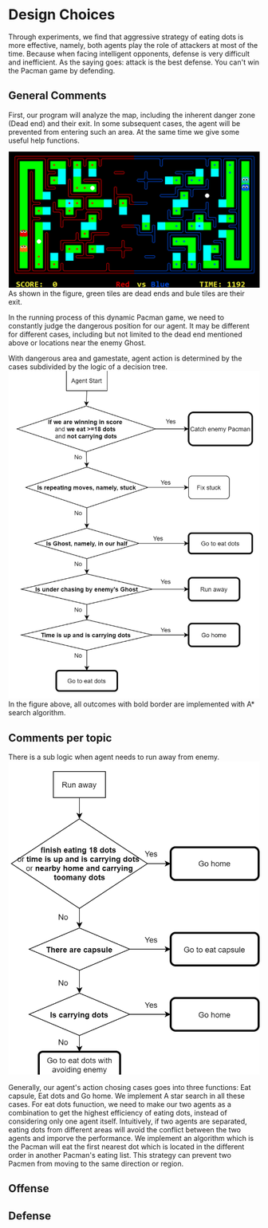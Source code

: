 # Design Choices

Through experiments, we find that aggressive strategy of eating dots is more effective, namely, both agents play the role of attackers at most of the time. Because when facing intelligent opponents, defense is very difficult and inefficient. As the saying goes: attack is the best defense. You can't win the Pacman game by defending.

## General Comments

First, our program will analyze the map, including the inherent danger zone (Dead end) and their exit. In some subsequent cases, the agent will be prevented from entering such an area. At the same time we give some useful help functions.

![Dead Ends and their Exit](images/DeadEnd.png)
As shown in the figure, green tiles are dead ends and bule tiles are their exit.

In the running process of this dynamic Pacman game, we need to constantly judge the dangerous position for our agent. It may be different for different cases, including but not limited to the dead end mentioned above or locations near the enemy Ghost.

With dangerous area and gamestate, agent action is determined by the cases subdivided by the logic of a decision tree.
![Action Choosing Decision Logic](images/action_choosing_DT.png)
In the figure above, all outcomes with bold border are implemented with A* search algorithm.

## Comments per topic

There is a sub logic when agent needs to run away from enemy. 
![Action Logic when Run away](images/Run_away.png)

Generally, our agent's action chosing cases goes into three functions: Eat capsule, Eat dots and Go home. We implement A star search in all these cases. For eat dots funuction, we need to make our two agents as a combination to get the highest efficiency of eating dots, instead of considering only one agent itself. Intuitively, if two agents are separated, eating dots from different areas will avoid the conflict between the two agents and imporve the performance. We implement an algorithm which is the Pacman will eat the first nearest dot which is located in the different order in another Pacman's eating list. This strategy can prevent two Pacmen from moving to the same direction or region.


## Offense

## Defense
